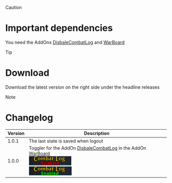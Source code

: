 > [!CAUTION]
> # Important dependencies
> You need the AddOns [DisbaleCombatLog](https://github.com/Makume/DisableCombatLog/tree/main) and [WarBoard](https://tools.idrinth.de/addons/warboard/)

> [!TIP]
> # Download
> Download the latest version on the right side under the headline releases

> [!NOTE]
> # Changelog
> 
> | Version  | Description |
> | ------------- | ------------- |
> | 1.0.1  | The last state is saved when logout |
> | 1.0.0  | Toggler for the AddOn [DisbaleCombatLog](https://github.com/Makume/DisableCombatLog/tree/main) in the AddOn [WarBoard](https://tools.idrinth.de/addons/warboard/) <br> ![](https://github.com/Makume/WarBoard_TogglerDisableCombatLog/blob/9f26f5a6a68912f51e234872b15069bc2316582d/Images/Disabled.png) <br>![](https://github.com/Makume/WarBoard_TogglerDisableCombatLog/blob/9f26f5a6a68912f51e234872b15069bc2316582d/Images/Enabled.png)|
